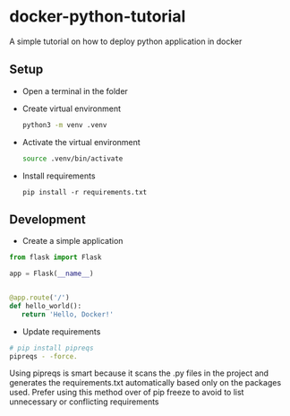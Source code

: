 # docker-python-tutorial

A simple tutorial on how to deploy python application in docker

## Setup

* Open a terminal in the folder

* Create virtual environment
    ```bash
    python3 -m venv .venv
    ```

* Activate the virtual environment
    ```bash
    source .venv/bin/activate
    ```
* Install requirements
    ```
  pip install -r requirements.txt
  ```

## Development

* Create a simple application

 ```python
from flask import Flask

app = Flask(__name__)


@app.route('/')
def hello_world():
    return 'Hello, Docker!'
```

* Update requirements

```bash
# pip install pipreqs
pipreqs - -force.
```

Using pipreqs is smart because it scans the .py files in the project and generates the requirements.txt automatically
based only on the packages used. Prefer using this method over of pip freeze to avoid to list unnecessary or conflicting
requirements

